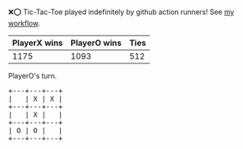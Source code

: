 :x::o: Tic-Tac-Toe played indefinitely by github action runners! See [my workflow](.github/workflows/play.yaml).

|PlayerX wins|PlayerO wins|Ties|
|-|-|-|
|1175|1093|512|

PlayerO's turn.

<pre>
+---+---+---+
|   | X | X |
+---+---+---+
|   | X |   |
+---+---+---+
| O | O |   |
+---+---+---+
</pre>